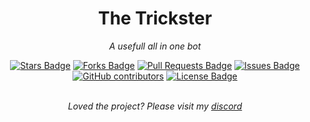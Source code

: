 <h1 align="center">The Trickster</h1>
<p align="center"><i>A usefull all in one bot</i></p>
<div align="center">
  <a href="https://github.com/SkyBlockDev/The-trickster/stargazers"><img src="https://img.shields.io/github/stars/SkyBlockDev/The-trickster" alt="Stars Badge"/></a>
<a href="https://github.com/SkyBlockDev/The-trickster/network/members"><img src="https://img.shields.io/github/forks/SkyBlockDev/The-trickster" alt="Forks Badge"/></a>
<a href="https://github.com/SkyBlockDev/The-trickster/pulls"><img src="https://img.shields.io/github/issues-pr/SkyBlockDev/The-trickster" alt="Pull Requests Badge"/></a>
<a href="https://github.com/SkyBlockDev/The-trickster/issues"><img src="https://img.shields.io/github/issues/SkyBlockDev/The-trickster" alt="Issues Badge"/></a>
<a href="https://github.com/SkyBlockDev/The-trickster/graphs/contributors"><img alt="GitHub contributors" src="https://img.shields.io/github/contributors/SkyBlockDev/The-trickster?color=2b9348"></a>
<a href="https://github.com/SkyBlockDev/The-trickster/blob/master/LICENSE"><img src="https://img.shields.io/github/license/SkyBlockDev/The-trickster?color=2b9348" alt="License Badge"/></a>
</div>
<br>
<p align="center"><i>Loved the project? Please visit my <a href="https://discord.gg/TAp9Kt2">discord</a></i></p>
<br>

